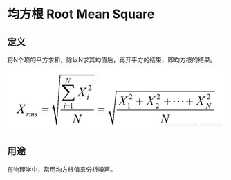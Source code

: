 # 均方根 Root Mean Square

## 定义
将N个项的平方求和，除以N求其均值后，再开平方的结果，即均方根的结果。

![均方根](../image/../data/image/root-mean-square.png)

## 用途
在物理学中，常用均方根值来分析噪声。

